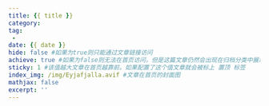 ```yaml
---
title: {{ title }}
category: 
tag: 
 - 
date: {{ date }}
hide: false #如果为true则只能通过文章链接访问
achieve: true #如果为false则无法在首页访问，但是这篇文章仍然会出现在归档分类中展示
sticky: 1 #该值越大文章在首页越靠前。如果配置了这个值文章就会被标上 置顶 标签
index_img: /img/Eyjafjalla.avif #文章在首页的封面图
mathjax: false
excerpt: ''
---
```

